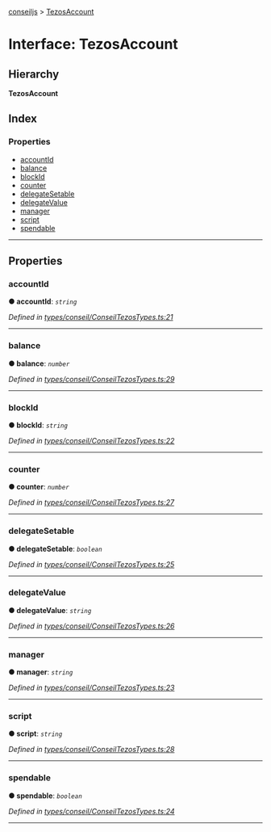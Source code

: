 [conseiljs](../README.md) > [TezosAccount](../interfaces/tezosaccount.md)

# Interface: TezosAccount

## Hierarchy

**TezosAccount**

## Index

### Properties

* [accountId](tezosaccount.md#accountid)
* [balance](tezosaccount.md#balance)
* [blockId](tezosaccount.md#blockid)
* [counter](tezosaccount.md#counter)
* [delegateSetable](tezosaccount.md#delegatesetable)
* [delegateValue](tezosaccount.md#delegatevalue)
* [manager](tezosaccount.md#manager)
* [script](tezosaccount.md#script)
* [spendable](tezosaccount.md#spendable)

---

## Properties

<a id="accountid"></a>

###  accountId

**● accountId**: *`string`*

*Defined in [types/conseil/ConseilTezosTypes.ts:21](https://github.com/Cryptonomic/ConseilJS/blob/6ee1a2c/src/types/conseil/ConseilTezosTypes.ts#L21)*

___
<a id="balance"></a>

###  balance

**● balance**: *`number`*

*Defined in [types/conseil/ConseilTezosTypes.ts:29](https://github.com/Cryptonomic/ConseilJS/blob/6ee1a2c/src/types/conseil/ConseilTezosTypes.ts#L29)*

___
<a id="blockid"></a>

###  blockId

**● blockId**: *`string`*

*Defined in [types/conseil/ConseilTezosTypes.ts:22](https://github.com/Cryptonomic/ConseilJS/blob/6ee1a2c/src/types/conseil/ConseilTezosTypes.ts#L22)*

___
<a id="counter"></a>

###  counter

**● counter**: *`number`*

*Defined in [types/conseil/ConseilTezosTypes.ts:27](https://github.com/Cryptonomic/ConseilJS/blob/6ee1a2c/src/types/conseil/ConseilTezosTypes.ts#L27)*

___
<a id="delegatesetable"></a>

###  delegateSetable

**● delegateSetable**: *`boolean`*

*Defined in [types/conseil/ConseilTezosTypes.ts:25](https://github.com/Cryptonomic/ConseilJS/blob/6ee1a2c/src/types/conseil/ConseilTezosTypes.ts#L25)*

___
<a id="delegatevalue"></a>

###  delegateValue

**● delegateValue**: *`string`*

*Defined in [types/conseil/ConseilTezosTypes.ts:26](https://github.com/Cryptonomic/ConseilJS/blob/6ee1a2c/src/types/conseil/ConseilTezosTypes.ts#L26)*

___
<a id="manager"></a>

###  manager

**● manager**: *`string`*

*Defined in [types/conseil/ConseilTezosTypes.ts:23](https://github.com/Cryptonomic/ConseilJS/blob/6ee1a2c/src/types/conseil/ConseilTezosTypes.ts#L23)*

___
<a id="script"></a>

###  script

**● script**: *`string`*

*Defined in [types/conseil/ConseilTezosTypes.ts:28](https://github.com/Cryptonomic/ConseilJS/blob/6ee1a2c/src/types/conseil/ConseilTezosTypes.ts#L28)*

___
<a id="spendable"></a>

###  spendable

**● spendable**: *`boolean`*

*Defined in [types/conseil/ConseilTezosTypes.ts:24](https://github.com/Cryptonomic/ConseilJS/blob/6ee1a2c/src/types/conseil/ConseilTezosTypes.ts#L24)*

___

